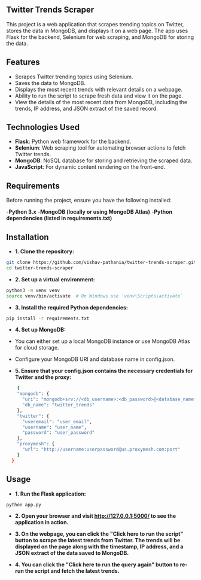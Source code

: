 ## Twitter Trends Scraper

This project is a web application that scrapes trending topics on Twitter, stores the data in MongoDB, and displays it on a web page. The app uses Flask for the backend, Selenium for web scraping, and MongoDB for storing the data.

## Features

- Scrapes Twitter trending topics using Selenium.
- Saves the data to MongoDB.
- Displays the most recent trends with relevant details on a webpage.
- Ability to run the script to scrape fresh data and view it on the page.
- View the details of the most recent data from MongoDB, including the trends, IP address, and JSON extract of the saved record.

## Technologies Used

- **Flask**: Python web framework for the backend.
- **Selenium**: Web scraping tool for automating browser actions to fetch Twitter trends.
- **MongoDB**: NoSQL database for storing and retrieving the scraped data.
- **JavaScript**: For dynamic content rendering on the front-end.

## Requirements
Before running the project, ensure you have the following installed:

-**Python 3.x**
-**MongoDB (locally or using MongoDB Atlas)**
-**Python dependencies (listed in requirements.txt)**

## Installation

- **1. Clone the repository:**
```bash
git clone https://github.com/vishav-pathania/twitter-trends-scraper.git
cd twitter-trends-scraper
```

- **2. Set up a virtual environment:**
```bash
python3 -m venv venv
source venv/bin/activate  # On Windows use `venv\Scripts\activate`
```

- **3. Install the required Python dependencies:**
```bash
pip install -r requirements.txt
```

- **4. Set up MongoDB:**

- You can either set up a local MongoDB instance or use MongoDB Atlas for cloud storage.
- Configure your MongoDB URI and database name in config.json.

- **5. Ensure that your config.json contains the necessary credentials for Twitter and the proxy:**
```bash
    {
    "mongodb": {
      "uri": "mongodb+srv://<db_username>:<db_password>@<database_name>.pycwj.mongodb.net/?retryWrites=true&w=majority&appName=<project_name>",
      "db_name": "twitter_trends"
    },
    "twitter": {
      "useremail": "user_email",
      "username": "user_name",
      "password": "user_password"
    },
    "proxymesh": {
      "url": "http://username:userpassword@us.proxymesh.com:port"
    }
  }
```

## Usage

- **1. Run the Flask application:**
```bash
python app.py
```
- **2. Open your browser and visit http://127.0.0.1:5000/ to see the application in action.**

- **3. On the webpage, you can click the "Click here to run the script" button to scrape the latest trends from Twitter. The trends will be displayed on the page along with the timestamp, IP address, and a JSON extract of the data saved to MongoDB.**

- **4. You can click the "Click here to run the query again" button to re-run the script and fetch the latest trends.**